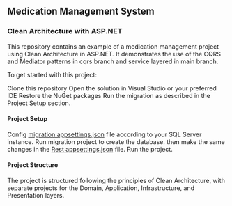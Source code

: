 ## Medication Management System

### Clean Architecture with ASP.NET
This repository contains an example of a medication management project using Clean Architecture in ASP.NET. It demonstrates the use of the CQRS and Mediator patterns in cqrs branch and service layered in main branch.

To get started with this project:

Clone this repository
Open the solution in Visual Studio or your preferred IDE
Restore the NuGet packages
Run the migration as described in the Project Setup section.
#### Project Setup

Config [migration appsettings.json](src/02.Infrastructure/SmartMed.Migrations/appsettings.json) file according to your SQL Server instance.
Run migration project to create the database.
then make the same changes in the [Rest appsettings.json](src/03.Presentation/SmartMed.RestApi/appsettings.json) file.
Run the project.

#### Project Structure
The project is structured following the principles of Clean Architecture, with separate projects for the Domain, Application, Infrastructure, and Presentation layers.